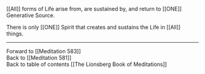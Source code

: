[[All]] forms of Life arise from, are sustained by, and return to [[ONE]] Generative Source. 

There is only [[ONE]] Spirit that creates and sustains the Life in [[All]] things.

___

Forward to [[Meditation 583]]  
Back to [[Meditation 581]]  
Back to table of contents [[The Lionsberg Book of Meditations]]  